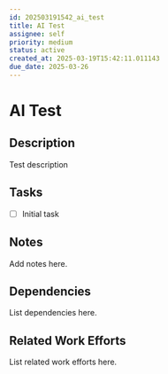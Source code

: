 ```yaml
---
id: 202503191542_ai_test
title: AI Test
assignee: self
priority: medium
status: active
created_at: 2025-03-19T15:42:11.011143
due_date: 2025-03-26
---
```


# AI Test

## Description
Test description

## Tasks
- [ ] Initial task

## Notes
Add notes here.

## Dependencies
List dependencies here.

## Related Work Efforts
List related work efforts here.